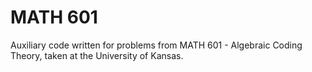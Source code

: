 # MATH 601
Auxiliary code written for problems from MATH 601 - Algebraic Coding Theory, taken at the University of Kansas.
